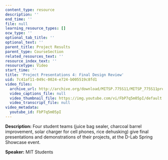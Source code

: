 ```yaml
---
content_type: resource
description: ''
end_time: ''
file: null
learning_resource_types: []
ocw_type: ''
optional_tab_title: ''
optional_text: ''
parent_title: Project Results
parent_type: CourseSection
related_resources_text: ''
resource_index_text: ''
resourcetype: Video
start_time: ''
title: 'Project Presentations 4: Final Design Review'
uid: 7c41af11-049c-0024-e724-b005519c8fd1
video_files:
  archive_url: http://archive.org/download/MITSP.775S11/MITSP_775S11proj04_300k.mp4
  video_captions_file: null
  video_thumbnail_file: https://img.youtube.com/vi/FbP7q5m05pI/default.jpg
  video_transcript_file: null
video_metadata:
  youtube_id: FbP7q5m05pI
---
```


**Description:** Four student teams (juice bag sealer, charcoal barrel improvement, solar charger for cell phones, rice dehusking) give final presentations and demonstrations of their projects, at the D-Lab Spring Showcase event.

**Speaker:** MIT Students



